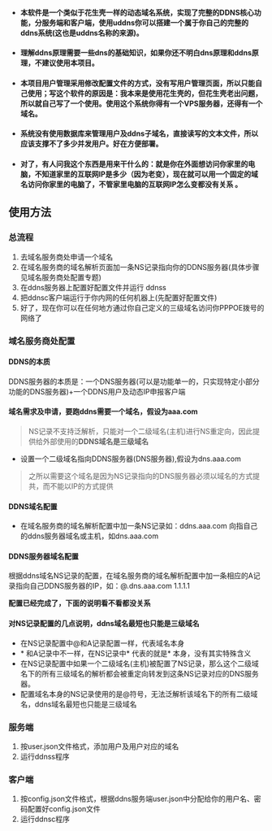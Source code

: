 + #### 本软件是一个类似于花生壳一样的动态域名系统，实现了完整的DDNS核心功能，分服务端和客户端，使用uddns你可以搭建一个属于你自己的完整的ddns系统(这也是uddns名称的来源)。
+ #### 理解ddns原理需要一些dns的基础知识，如果你还不明白dns原理和ddns原理，不建议使用本项目。
+ #### 本项目用户管理采用修改配置文件的方式，没有写用户管理页面，所以只能自己使用；写这个软件的原因是：我本来是使用花生壳的，但花生壳老出问题，所以就自己写了一个使用。使用这个系统你得有一个VPS服务器，还得有一个域名。

+ #### 系统没有使用数据库来管理用户及ddns子域名，直接读写的文本文件，所以应该支撑不了多少并发用户。好在方便部署。

+ #### 对了，有人问我这个东西是用来干什么的：就是你在外面想访问你家里的电脑，不知道家里的互联网IP是多少（因为老变），现在就可以用一个固定的域名访问你家里的电脑了，不管家里电脑的互联网IP怎么变都没有关系 。

## 使用方法
### 总流程
1. 去域名服务商处申请一个域名
2. 在域名服务商的域名解析页面加一条NS记录指向你的DDNS服务器(具体步骤见域名服务商处配置专题)
3. 在ddns服务器上配置好配置文件并运行 ddnss
4. 把ddnsc客户端运行于你内网的任何机器上(先配置好配置文件)
5. 好了，现在你可以在任何地方通过你自己定义的三级域名访问你PPPOE拨号的网络了

### 域名服务商处配置
#### DDNS的本质
DDNS服务器的本质是：一个DNS服务器(可以是功能单一的，只实现特定小部分功能的DNS服务器)+一个DDNS用户及动态IP申报客户端

#### 域名需求及申请，要跑ddns需要一个域名，假设为aaa.com

>NS记录不支持泛解析，只能对一个二级域名(主机)进行NS重定向，因此提供给外部使用的**DDNS域名是三级域名**

+ 设置一个二级域名指向DDNS服务器(DNS服务器),假设为dns.aaa.com
>之所以需要这个域名是因为NS记录指向的DNS服务器必须以域名的方式提共，而不能以IP的方式提供

#### DDNS域名配置
+ 在域名服务商的域名解析配置中加一条NS记录如：ddns.aaa.com 向指自己的ddns服务器域名或主机，如dns.aaa.com

#### DDNS服务器域名配置

根据ddns域名NS记录的配置，在域名服务商的域名解析配置中加一条相应的A记录指向自己DDNS服务器的IP，如：@.dns.aaa.com 1.1.1.1

**配置已经完成了，下面的说明看不看都没关系**
#### 对NS记录配置的几点说明，ddns域名最短也只能是三级域名
+ 在NS记录配置中@和A记录配置一样，代表域名本身
+ \* 和A记录中不一样，在NS记录中\* 代表的就是\* 本身，没有其实特殊含义
+ 在NS记录配置中如果一个二级域名(主机)被配置了NS记录，那么这个二级域名下的所有三级域名的解析都会被重定向转发到这条NS记录对应的DNS服务器。
+ 配置域名本身的NS记录使用的是@符号，无法泛解析该域名下的所有二级域名，ddns域名最短也只能是三级域名

### 服务端
1. 按user.json文件格式，添加用户及用户对应的域名
2. 运行ddnss程序

### 客户端
1. 按config.json文件格式，根据ddns服务端user.json中分配给你的用户名、密码配置好config.json文件
2. 运行ddnsc程序
